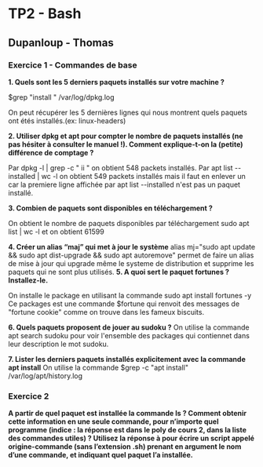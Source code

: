 # TP2 - Bash
## Dupanloup - Thomas

### Exercice 1 - Commandes de base

__1. Quels sont les 5 derniers paquets installés sur votre machine ?__

$grep "install " /var/log/dpkg.log

On peut récupérer les 5 dernières lignes qui nous montrent quels paquets ont étés installés.(ex: linux-headers)

__2. Utiliser dpkg et apt pour compter le nombre de paquets installés (ne pas hésiter à consulter le manuel !).
Comment explique-t-on la (petite) différence de comptage ?__

Par dpkg -l | grep -c " ii " on obtient 548 packets installés.
Par apt list --installed | wc -l on obtient 549 packets installés mais il faut en enlever un car la premiere ligne affichée par apt list --installed n'est pas un paquet installé.

__3. Combien de paquets sont disponibles en téléchargement ?__

 On obtient le nombre de paquets disponibles par téléchargement
 sudo apt list | wc -l et on obtient 61599 

__4. Créer un alias “maj” qui met à jour le système__
alias mj="sudo apt update && sudo apt dist-upgrade && sudo apt autoremove" permet de faire un alias de mise à jour qui upgrade même le systeme de distribution et supprime les paquets qui ne sont plus utilisés.
__5. A quoi sert le paquet fortunes ? Installez-le.__

On installe le package en utilisant la commande sudo apt install fortunes -y
Ce packages est une commande $fortune qui renvoit des messages de "fortune cookie" comme on trouve dans les fameux biscuits.  

__6. Quels paquets proposent de jouer au sudoku ?__
On utilise la commande apt search sudoku pour voir l'ensemble des packages qui contiennet dans leur description le mot sudoku. 

__7. Lister les derniers paquets installés explicitement avec la commande apt install__
On utilise la commande $grep -c "apt install" /var/log/apt/history.log 	


### Exercice 2
__A partir de quel paquet est installée la commande ls ? Comment obtenir cette information en une seule
commande, pour n’importe quel programme (indice : la réponse est dans le poly de cours 2, dans la liste des
commandes utiles) ? Utilisez la réponse à pour écrire un script appelé origine-commande (sans l’extension
.sh) prenant en argument le nom d’une commande, et indiquant quel paquet l’a installée.__
